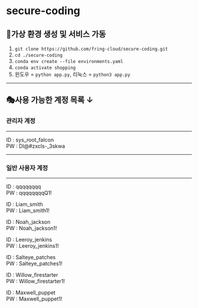 # secure-coding

## 🚀가상 환경 생성 및 서비스 가동 

1. `git clone https://github.com/fring-cloud/secure-coding.git` <br/>
2. `cd ./secure-coding` <br/>
3. `conda env create --file environments.yaml`
4. `conda activate shopping`
5. 윈도우 = `python app.py`, 리눅스 = `python3 app.py`

---
## 🎭사용 가능한 계정 목록 ↓
### 관리자 계정
---

ID : sys_root_falcon <br/>
PW : Dl@#zxcls-_3skwa <br/>

---
### 일반 사용자 계정
---

ID : qqqqqqqq <br/>
PW : qqqqqqqqQ1! <br/>

ID : Liam_smith <br/>
PW : Liam_smith1! <br/>

ID : Noah_jackson <br/>
PW : Noah_jackson1! <br/>

ID : Leeroy_jenkins <br/>
PW : Leeroy_jenkins1! <br/>

ID : Salteye_patches <br/>
PW : Salteye_patches1! <br/>

ID : Willow_firestarter <br/>
PW : Willow_firestarter1! <br/>

ID : Maxwell_puppet <br/>
PW : Maxwell_puppet1! <br/>
